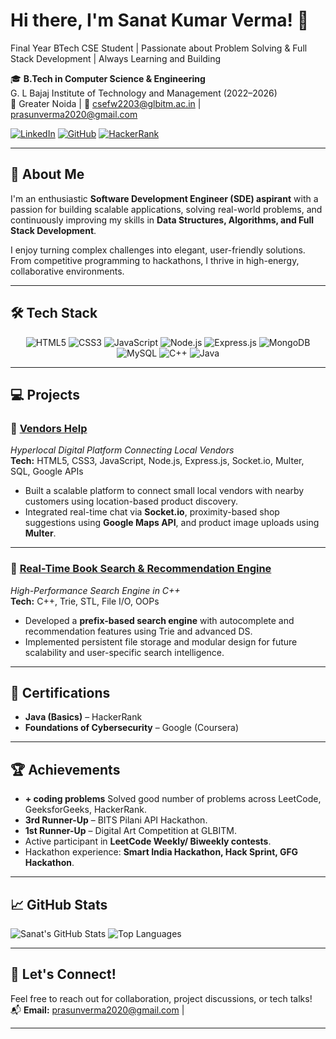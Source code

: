#                               Hi there, I'm Sanat Kumar Verma! 👋

Final Year BTech CSE Student | Passionate about Problem Solving & Full Stack Development  | Always Learning and Building


🎓 **B.Tech in Computer Science & Engineering**  
G. L Bajaj Institute of Technology and Management (2022–2026)  
📍 Greater Noida | 📧 csefw2203@glbitm.ac.in | prasunverma2020@gmail.com

[![LinkedIn](https://img.shields.io/badge/LinkedIn-Connect-blue?logo=linkedin)](https://www.linkedin.com/in/sanat-kumar-verma-3bb2bb272/) 
[![GitHub](https://img.shields.io/badge/GitHub-Portfolio-black?logo=github)](https://github.com/sanatkrv9555) 
[![HackerRank](https://img.shields.io/badge/HackerRank-Profile-2EC866?logo=hackerrank)](https://www.hackerrank.com/profile/csefw2203)

---

## 🚀 About Me
I'm an enthusiastic **Software Development Engineer (SDE) aspirant** with a passion for building scalable applications, solving real-world problems, and continuously improving my skills in **Data Structures, Algorithms, and Full Stack Development**.

I enjoy turning complex challenges into elegant, user-friendly solutions. From competitive programming to hackathons, I thrive in high-energy, collaborative environments.

---

## 🛠️ Tech Stack

<p align="center">
  <img src="https://img.shields.io/badge/HTML5-E34F26?style=for-the-badge&logo=html5&logoColor=white" alt="HTML5"/>
  <img src="https://img.shields.io/badge/CSS3-1572B6?style=for-the-badge&logo=css3&logoColor=white" alt="CSS3"/>
  <img src="https://img.shields.io/badge/JavaScript-F7DF1E?style=for-the-badge&logo=javascript&logoColor=black" alt="JavaScript"/>
  <img src="https://img.shields.io/badge/Node.js-339933?style=for-the-badge&logo=node.js&logoColor=white" alt="Node.js"/>
  <img src="https://img.shields.io/badge/Express.js-000000?style=for-the-badge&logo=express&logoColor=white" alt="Express.js"/>
  <img src="https://img.shields.io/badge/MongoDB-47A248?style=for-the-badge&logo=mongodb&logoColor=white" alt="MongoDB"/>
  <img src="https://img.shields.io/badge/MySQL-00758F?style=for-the-badge&logo=mysql&logoColor=white" alt="MySQL"/>
  <img src="https://img.shields.io/badge/C%2B%2B-00599C?style=for-the-badge&logo=c%2B%2B&logoColor=white" alt="C++"/>
  <img src="https://img.shields.io/badge/Java-ED8B00?style=for-the-badge&logo=java&logoColor=white" alt="Java"/>
</p>

---

## 💻 Projects

### 🔹 [Vendors Help](https://github.com/sanatkrv9555/VendorsHelp)
*Hyperlocal Digital Platform Connecting Local Vendors*  
**Tech:** HTML5, CSS3, JavaScript, Node.js, Express.js, Socket.io, Multer, SQL, Google APIs  
- Built a scalable platform to connect small local vendors with nearby customers using location-based product discovery.
- Integrated real-time chat via **Socket.io**, proximity-based shop suggestions using **Google Maps API**, and product image uploads using **Multer**.

---

### 🔹 [Real-Time Book Search & Recommendation Engine](https://github.com/sanatkrv9555/searchEngine)
*High-Performance Search Engine in C++*  
**Tech:** C++, Trie, STL, File I/O, OOPs  
- Developed a **prefix-based search engine** with autocomplete and recommendation features using Trie and advanced DS.
- Implemented persistent file storage and modular design for future scalability and user-specific search intelligence.

---

## 📜 Certifications
- **Java (Basics)** – HackerRank  
- **Foundations of Cybersecurity** – Google (Coursera)  

---

## 🏆 Achievements
- **+ coding problems** Solved good number of problems across LeetCode, GeeksforGeeks, HackerRank.
- **3rd Runner-Up** – BITS Pilani API Hackathon.
- **1st Runner-Up** – Digital Art Competition at GLBITM.
- Active participant in **LeetCode Weekly/ Biweekly contests**.
- Hackathon experience: **Smart India Hackathon, Hack Sprint, GFG Hackathon**.

---

## 📈 GitHub Stats

![Sanat's GitHub Stats](https://github-readme-stats.vercel.app/api?username=sanatkv9555&show_icons=true&theme=radical&hide_title=true)
![Top Languages](https://github-readme-stats.vercel.app/api/top-langs/?username=sanatkrv9555&layout=compact&theme=radical)

---

## 🤝 Let's Connect!
Feel free to reach out for collaboration, project discussions, or tech talks!  
📬 **Email:** prasunverma2020@gmail.com | 

---



